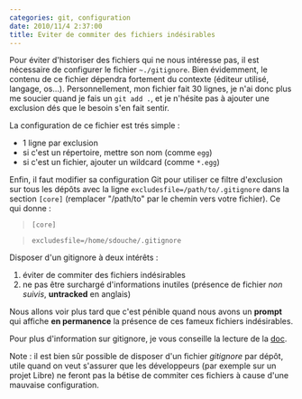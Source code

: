 ```yaml
---
categories: git, configuration
date: 2010/11/4 2:37:00
title: Eviter de commiter des fichiers indésirables
---
```


Pour éviter d'historiser des fichiers qui ne nous intéresse pas, il est nécessaire de configurer le fichier `~./gitignore`. Bien évidemment, le contenu de ce fichier dépendra fortement du contexte (éditeur utilisé, langage, os...). Personnellement, mon fichier fait 30 lignes, je n'ai donc plus me soucier quand je fais un `git add .`, et je n'hésite pas à ajouter une exclusion dés que le besoin s'en fait sentir.

La configuration de ce fichier est trés simple :

- 1 ligne par exclusion
- si c'est un répertoire, mettre son nom (comme `egg`)
- si c'est un fichier, ajouter un wildcard (comme `*.egg`)

Enfin, il faut modifier sa configuration Git pour utiliser ce filtre d'exclusion sur tous les dépôts avec la ligne `excludesfile=/path/to/.gitignore` dans la section `[core]` (remplacer "/path/to" par le chemin vers votre fichier). Ce qui donne :

>`[core]`

>`excludesfile=/home/sdouche/.gitignore`

Disposer d'un gitignore à deux intérêts :

1. éviter de commiter des fichiers indésirables
2. ne pas être surchargé d'informations inutiles (présence de fichier *non suivis*, **untracked** en anglais)

Nous allons voir plus tard que c'est pénible quand nous avons un **prompt** qui affiche **en permanence** la présence de ces fameux fichiers indésirables.

Pour plus d'information sur gitignore, je vous conseille la lecture de la [doc](http://www.kernel.org/pub/software/scm/git/docs/gitignore.html).

Note : il est bien sûr possible de disposer d'un fichier *gitignore* par dépôt, utile quand on veut s'assurer que les développeurs (par exemple sur un projet Libre) ne feront pas la bétise de commiter ces fichiers à cause d'une mauvaise configuration.

